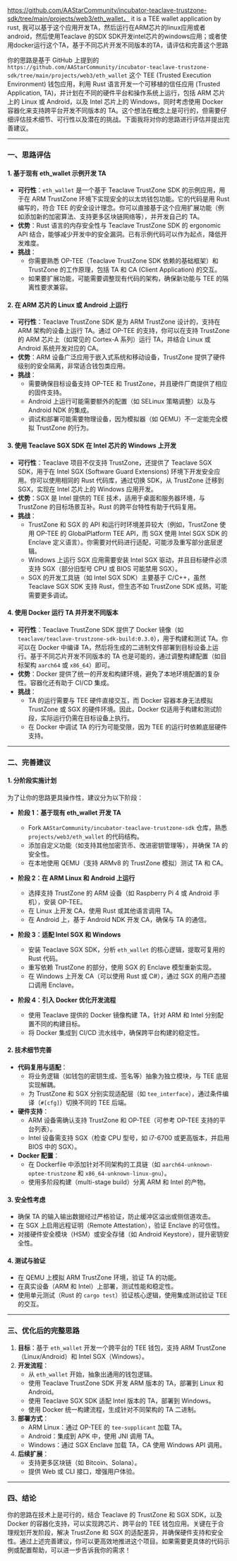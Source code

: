 https://github.com/AAStarCommunity/incubator-teaclave-trustzone-sdk/tree/main/projects/web3/eth_wallet， it is a TEE wallet application by rust, 我可以基于这个应用开发TA，然后运行在ARM芯片的linux应用或者android，然后使用Teaclave 的SDX SDK开发intel芯片的windows应用；或者使用docker运行这个TA，基于不同芯片开发不同版本的TA，请评估和完善这个思路

你的思路是基于 GitHub 上提到的 `https://github.com/AAStarCommunity/incubator-teaclave-trustzone-sdk/tree/main/projects/web3/eth_wallet` 这个 TEE (Trusted Execution Environment) 钱包应用，利用 Rust 语言开发一个可移植的信任应用 (Trusted Application, TA)，并计划在不同的硬件平台和操作系统上运行，包括 ARM 芯片上的 Linux 或 Android，以及 Intel 芯片上的 Windows，同时考虑使用 Docker 容器化来支持跨平台开发不同版本的 TA。这个想法在概念上是可行的，但需要仔细评估技术细节、可行性以及潜在的挑战。下面我将对你的思路进行评估并提出完善建议。

---

### 一、思路评估

#### 1. 基于现有 eth_wallet 示例开发 TA
- **可行性**：`eth_wallet` 是一个基于 Teaclave TrustZone SDK 的示例应用，用于在 ARM TrustZone 环境下实现安全的以太坊钱包功能。它的代码是用 Rust 编写的，符合 TEE 的安全设计理念。你可以直接基于这个应用扩展功能（例如添加新的加密算法、支持更多区块链网络等），并开发自己的 TA。
- **优势**：Rust 语言的内存安全性与 Teaclave TrustZone SDK 的 ergonomic API 结合，能够减少开发中的安全漏洞。已有示例代码可以作为起点，降低开发难度。
- **挑战**：
  - 你需要熟悉 OP-TEE（Teaclave TrustZone SDK 依赖的基础框架）和 TrustZone 的工作原理，包括 TA 和 CA (Client Application) 的交互。
  - 如果要扩展功能，可能需要调整现有代码的架构，确保新功能与 TEE 的隔离性要求兼容。

#### 2. 在 ARM 芯片的 Linux 或 Android 上运行
- **可行性**：Teaclave TrustZone SDK 是为 ARM TrustZone 设计的，支持在 ARM 架构的设备上运行 TA。通过 OP-TEE 的支持，你可以在支持 TrustZone 的 ARM 芯片上（如常见的 Cortex-A 系列）运行 TA，并结合 Linux 或 Android 系统开发对应的 CA。
- **优势**：ARM 设备广泛应用于嵌入式系统和移动设备，TrustZone 提供了硬件级别的安全隔离，非常适合钱包类应用。
- **挑战**：
  - 需要确保目标设备支持 OP-TEE 和 TrustZone，并且硬件厂商提供了相应的固件支持。
  - Android 上运行可能需要额外的配置（如 SELinux 策略调整）以及与 Android NDK 的集成。
  - 调试和部署可能需要物理设备，因为模拟器（如 QEMU）不一定能完全模拟 TrustZone 的行为。

#### 3. 使用 Teaclave SGX SDK 在 Intel 芯片的 Windows 上开发
- **可行性**：Teaclave 项目不仅支持 TrustZone，还提供了 Teaclave SGX SDK，用于在 Intel SGX (Software Guard Extensions) 环境下开发安全应用。你可以使用相同的 Rust 代码库，通过切换 SDK，从 TrustZone 迁移到 SGX，实现在 Intel 芯片上的 Windows 应用开发。
- **优势**：SGX 是 Intel 提供的 TEE 技术，适用于桌面和服务器环境，与 TrustZone 的目标场景互补。Rust 的跨平台特性有助于代码复用。
- **挑战**：
  - TrustZone 和 SGX 的 API 和运行时环境差异较大（例如，TrustZone 使用 OP-TEE 的 GlobalPlatform TEE API，而 SGX 使用 Intel SGX SDK 的 Enclave 定义语言）。你需要对代码进行适配，可能涉及重写部分底层逻辑。
  - Windows 上运行 SGX 应用需要安装 Intel SGX 驱动，并且目标硬件必须支持 SGX（部分旧型号 CPU 或 BIOS 可能禁用 SGX）。
  - SGX 的开发工具链（如 Intel SGX SDK）主要基于 C/C++，虽然 Teaclave SGX SDK 支持 Rust，但生态不如 TrustZone SDK 成熟，可能需要更多调试。

#### 4. 使用 Docker 运行 TA 并开发不同版本
- **可行性**：Teaclave TrustZone SDK 提供了 Docker 镜像（如 `teaclave/teaclave-trustzone-sdk-build:0.3.0`），用于构建和测试 TA。你可以在 Docker 中编译 TA，然后将生成的二进制文件部署到目标设备上运行。基于不同芯片开发不同版本的 TA 也是可能的，通过调整构建配置（如目标架构 `aarch64` 或 `x86_64`）即可。
- **优势**：Docker 提供了统一的开发和构建环境，避免了本地环境配置的复杂性。容器化还有助于 CI/CD 集成。
- **挑战**：
  - TA 的运行需要与 TEE 硬件直接交互，而 Docker 容器本身无法模拟 TrustZone 或 SGX 的硬件环境。因此，Docker 仅适用于构建和测试阶段，实际运行仍需在目标设备上执行。
  - 在 Docker 中调试 TA 的行为可能受限，因为 TEE 的运行时依赖底层硬件支持。

---

### 二、完善建议

#### 1. 分阶段实施计划
为了让你的思路更具操作性，建议分为以下阶段：
- **阶段 1：基于现有 eth_wallet 开发 TA**
  - Fork `AAStarCommunity/incubator-teaclave-trustzone-sdk` 仓库，熟悉 `projects/web3/eth_wallet` 的代码结构。
  - 添加自定义功能（如支持其他加密货币、改进密钥管理等），并确保 TA 的安全性。
  - 在本地使用 QEMU（支持 ARMv8 的 TrustZone 模拟）测试 TA 和 CA。

- **阶段 2：在 ARM Linux 和 Android 上运行**
  - 选择支持 TrustZone 的 ARM 设备（如 Raspberry Pi 4 或 Android 手机），安装 OP-TEE。
  - 在 Linux 上开发 CA，使用 Rust 或其他语言调用 TA。
  - 在 Android 上，基于 Android NDK 开发 CA，确保与 TA 的通信。

- **阶段 3：适配 Intel SGX 和 Windows**
  - 安装 Teaclave SGX SDK，分析 `eth_wallet` 的核心逻辑，提取可复用的 Rust 代码。
  - 重写依赖 TrustZone 的部分，使用 SGX 的 Enclave 模型重新实现。
  - 在 Windows 上开发 CA（可以使用 Rust 或 C#），通过 SGX 的用户态接口调用 Enclave。

- **阶段 4：引入 Docker 优化开发流程**
  - 使用 Teaclave 提供的 Docker 镜像构建 TA，针对 ARM 和 Intel 分别配置不同的构建目标。
  - 将 Docker 集成到 CI/CD 流水线中，确保跨平台构建的稳定性。

#### 2. 技术细节完善
- **代码复用与适配**：
  - 将业务逻辑（如钱包的密钥生成、签名等）抽象为独立模块，与 TEE 底层实现解耦。
  - 为 TrustZone 和 SGX 分别实现适配层（如 `tee_interface`），通过条件编译（`#[cfg]`）切换不同的 TEE 后端。
- **硬件支持**：
  - ARM 设备需确认支持 TrustZone 和 OP-TEE（可参考 OP-TEE 支持的平台列表）。
  - Intel 设备需支持 SGX（检查 CPU 型号，如 i7-6700 或更高版本，并启用 BIOS 中的 SGX）。
- **Docker 配置**：
  - 在 Dockerfile 中添加针对不同架构的工具链（如 `aarch64-unknown-optee-trustzone` 和 `x86_64-unknown-linux-gnu`）。
  - 使用多阶段构建（multi-stage build）分离 ARM 和 Intel 的产物。

#### 3. 安全性考虑
- 确保 TA 的输入输出数据经过严格验证，防止缓冲区溢出或侧信道攻击。
- 在 SGX 上启用远程证明（Remote Attestation），验证 Enclave 的可信性。
- 对接硬件安全模块（HSM）或安全存储（如 Android Keystore），提升密钥安全性。

#### 4. 测试与验证
- 在 QEMU 上模拟 ARM TrustZone 环境，验证 TA 的功能。
- 在真实设备（ARM 和 Intel）上部署，测试性能和稳定性。
- 使用单元测试（Rust 的 `cargo test`）验证核心逻辑，使用集成测试验证 TEE 的交互。

---

### 三、优化后的完整思路
1. **目标**：基于 `eth_wallet` 开发一个跨平台的 TEE 钱包，支持 ARM TrustZone（Linux/Android）和 Intel SGX（Windows）。
2. **开发流程**：
   - 从 `eth_wallet` 开始，抽象出通用的钱包逻辑。
   - 使用 Teaclave TrustZone SDK 开发 ARM 版本的 TA，部署到 Linux 和 Android。
   - 使用 Teaclave SGX SDK 适配 Intel 版本的 TA，部署到 Windows。
   - 使用 Docker 统一构建流程，生成针对不同架构的 TA 二进制。
3. **部署方式**：
   - ARM Linux：通过 OP-TEE 的 `tee-supplicant` 加载 TA。
   - Android：集成到 APK 中，使用 JNI 调用 TA。
   - Windows：通过 SGX Enclave 加载 TA，CA 使用 Windows API 调用。
4. **后续扩展**：
   - 支持更多区块链（如 Bitcoin、Solana）。
   - 提供 Web 或 CLI 接口，增强用户体验。

---

### 四、结论
你的思路在技术上是可行的，结合 Teaclave 的 TrustZone 和 SGX SDK，以及 Docker 的容器化支持，可以实现跨芯片、跨平台的 TEE 钱包应用。关键在于合理规划开发阶段，解决 TrustZone 和 SGX 的适配差异，并确保硬件支持和安全性。通过上述完善建议，你可以更高效地推进这个项目。如果需要更具体的代码示例或配置帮助，可以进一步告诉我你的需求！